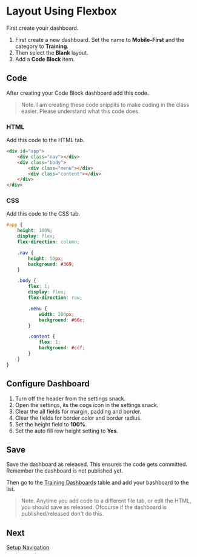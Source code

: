 # Layout Using Flexbox
First create youir dashboard.

1. First create a new dashboard. Set the name to **Mobile-First** and the category to **Training**.
2. Then select the **Blank** layout.
3. Add a **Code Block** item.

## Code
After creating your Code Block dashboard add this code.

> Note. I am creating these code snippits to make coding in the class easier. Please understand what this code does.

### HTML
Add this code to the HTML tab.

```html
<div id="app">
    <div class="nav"></div>
    <div class="body">
        <div class="menu"></div>
        <div class="content"></div>
    </div>
</div>
```

### CSS
Add this code to the CSS tab.

```css
#app {
    height: 100%;
    display: flex;
    flex-direction: column;

    .nav {
        height: 50px;
        background: #369;
    }

    .body {
        flex: 1;
        display: flex;
        flex-direction: row;

        .menu {
            width: 200px;
            background: #66c;
        }

        .content {
            flex: 1;
            background: #ccf;
        }
    }
}
```

## Configure Dashboard
1. Turn off the header from the settings snack.
2. Open the settings, its the cogs icon in the settings snack.
3. Clear the all fields for margin, padding and border.
4. Clear the fields for border color and border radius.
5. Set the height field to **100%**.
6. Set the auto fill row height setting to **Yes**.

## Save
Save the dashboard as released. This ensures the code gets committed. Remember the dashboard is not published yet.

Then go to the [Training Dashboards](https://support.encompass8.com/Home?DashboardID=100100&TableName=ZZ_TrainingDashboards) table and add your bashboard to the list.

> Note. Anytime you add code to a different file tab, or edit the HTML, you should save as released. Ofcourse if the dashboard is published/released don't do this.

## Next
[Setup Navigation](/encompass/setup-navigation)

